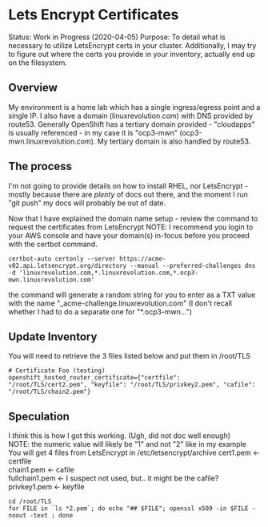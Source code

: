 # Lets Encrypt Certificates

Status:   Work in Progress (2020-04-05)
Purpose:  To detail what is necessary to utilize LetsEncrypt certs in your 
          cluster.  Additionally, I may try to figure out where the certs you
          provide in your inventory, actually end up on the filesystem.


## Overview
My environment is a home lab which has a single ingress/egress point and a single IP.  I also have a domain (linuxrevolution.com) with DNS provided by route53.  Generally OpenShift has a tertiary domain provided - "cloudapps" is usually referenced - in my case it is "ocp3-mwn" (ocp3-mwn.linuxrevolution.com).  My tertiary domain is also handled by route53.


## The process
I'm not going to provide details on how to install RHEL, nor LetsEncrypt - mostly because there are *plenty* of docs out there, and the moment I run "git push" my docs will probably be out of date.  

Now that I have explained the domain name setup - review the command to request the certificates from LetsEncrypt 
NOTE:  I recommend you login to your AWS console and have your domain(s) in-focus before you proceed with the certbot command.
```
certbot-auto certonly --server https://acme-v02.api.letsencrypt.org/directory --manual --preferred-challenges dns -d 'linuxrevolution.com,*.linuxrevolution.com,*.ocp3-mwn.linuxrevolution.com'
```
the command will generate a random string for you to enter as a TXT value with the name "_acme-challenge.linuxrevolution.com" (I don't recall whether I had to do a separate one for "*.ocp3-mwn...")

## Update Inventory
You will need to retrieve the 3 files listed below and put them in /root/TLS
```
# Certificate Foo (testing)
openshift_hosted_router_certificate={"certfile": "/root/TLS/cert2.pem", "keyfile": "/root/TLS/privkey2.pem", "cafile": "/root/TLS/chain2.pem"}
```

## Speculation
I *think* this is how I got this working.  (Ugh, did not doc well enough)  
NOTE:  the numeric value will likely be "1" and not "2" like in my example  
You will get 4 files from LetsEncrypt in /etc/letsencrypt/archive 
cert1.pem <- certfile  
chain1.pem <- cafile  
fullchain1.pem <- I suspect not used, but.. it might be the cafile?
privkey1.pem <- keyfile  
```
cd /root/TLS
for FILE in `ls *2.pem`; do echo "## $FILE"; openssl x509 -in $FILE -noout -text ; done
```

